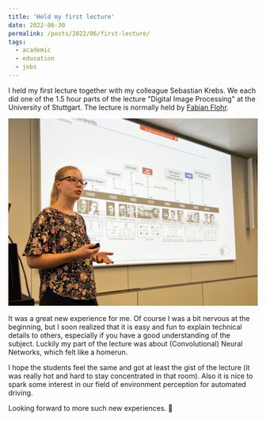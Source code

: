 ```yaml
---
title: 'Held my first lecture'
date: 2022-06-30
permalink: /posts/2022/06/first-lecture/
tags:
  - academic
  - education
  - jobs
---
```


I held my first lecture together with my colleague Sebastian Krebs.
We each did one of the 1.5 hour parts of the lecture "Digital Image Processing" at the University of Stuttgart.
The lecture is normally held by [Fabian Flohr](https://fabian-flohr.de).

![](/images/posts-2022-06-30-lecture-img1.jpeg)

It was a great new experience for me.
Of course I was a bit nervous at the beginning, but I soon realized that it is easy and fun to explain technical details to others, especially if you have a good understanding of the subject.
Luckily my part of the lecture was about (Convolutional) Neural Networks, which felt like a homerun.

I hope the students feel the same and got at least the gist of the lecture (it was really hot and hard to stay concentrated in that room).
Also it is nice to spark some interest in our field of environment perception for automated driving.

Looking forward to more such new experiences. 💪
